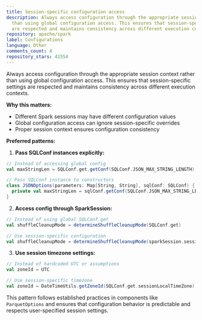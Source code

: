 ```yaml
---
title: Session-specific configuration access
description: Always access configuration through the appropriate session context rather
  than using global configuration access. This ensures that session-specific settings
  are respected and maintains consistency across different execution contexts.
repository: apache/spark
label: Configurations
language: Other
comments_count: 4
repository_stars: 41554
---
```


Always access configuration through the appropriate session context rather than using global configuration access. This ensures that session-specific settings are respected and maintains consistency across different execution contexts.

**Why this matters:**
- Different Spark sessions may have different configuration values
- Global configuration access can ignore session-specific overrides
- Proper session context ensures configuration consistency

**Preferred patterns:**

1. **Pass SQLConf instances explicitly:**
```scala
// Instead of accessing global config
val maxStringLen = SQLConf.get.getConf(SQLConf.JSON_MAX_STRING_LENGTH)

// Pass SQLConf instance to constructors
class JSONOptions(parameters: Map[String, String], sqlConf: SQLConf) {
  private val maxStringLen = sqlConf.getConf(SQLConf.JSON_MAX_STRING_LENGTH)
}
```

2. **Access config through SparkSession:**
```scala
// Instead of using global SQLConf.get
val shuffleCleanupMode = determineShuffleCleanupMode(SQLConf.get)

// Use session-specific configuration
val shuffleCleanupMode = determineShuffleCleanupMode(sparkSession.sessionState.conf)
```

3. **Use session timezone settings:**
```scala
// Instead of hardcoded UTC or assumptions
val zoneId = UTC

// Use session-specific timezone
val zoneId = DateTimeUtils.getZoneId(SQLConf.get.sessionLocalTimeZone)
```

This pattern follows established practices in components like `ParquetOptions` and ensures that configuration behavior is predictable and respects user-specified session settings.